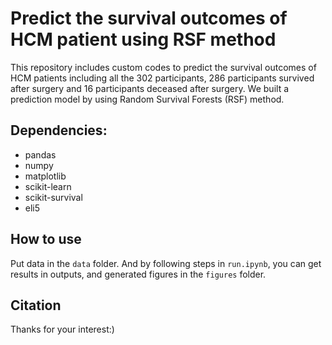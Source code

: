 # Predict the survival outcomes of HCM patient using RSF method
This repository includes custom codes to predict the survival outcomes of HCM patients including all the 302 participants, 286 participants survived after surgery and 16 participants deceased after surgery. We built a prediction model by using Random Survival Forests (RSF) method.
## Dependencies:
- pandas
- numpy
- matplotlib
- scikit-learn
- scikit-survival
- eli5

## How to use

Put data in the `data` folder. And by following steps in `run.ipynb`, you can get results in outputs, and generated figures in the `figures` folder.

## Citation

Thanks for your interest:)
